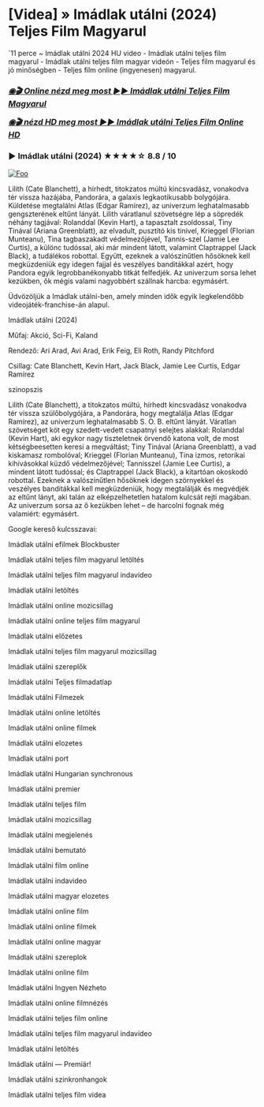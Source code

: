 <h1 tabindex="-1" class="heading-element" dir="auto">[Videa] » Imádlak utálni (2024) Teljes Film Magyarul</h1>

`11 perce ~ Imádlak utálni 2024 HU video - Imádlak utálni teljes film magyarul - Imádlak utálni teljes film magyar videón - Teljes film magyarul és jó minőségben - Teljes film online (ingyenesen) magyarul.

<b><i><h3> <a href="http://dmov.fun/hu/movie/1072790/anyone-but-you-githuu" rel="nofollow">◉🎬 Online nézd meg most ►► Imádlak utálni Teljes Film Magyarul</a></b></i></h>

<b><i><h> <a href="http://dmov.fun/hu/movie/1072790/anyone-but-you-githuu" rel="nofollow">◉🎬 nézd HD meg most ►► Imádlak utálni Teljes Film Online HD</a></b></i></h3>

### ▶️ Imádlak utálni (2024) ★★★★☆ 8.8 / 10

<a href="http://dmov.fun/hu/movie/1072790/anyone-but-you-githuu" rel="nofollow"><img src="https://camo.githubusercontent.com/917e6ed5c302499242165dcc02bdbce85c075fd21b35918eb9c0b771855261b8/68747470733a2f2f7374617469632e7769787374617469632e636f6d2f6d656469612f6232343966395f61646163386637306662336634356238383639313639366337376465313866337e6d76322e676966" alt="Foo" style="max-width: 100%;"></a>

Lilith (Cate Blanchett), a hírhedt, titokzatos múltú kincsvadász, vonakodva tér vissza hazájába, Pandorára, a galaxis legkaotikusabb bolygójára. Küldetése megtalálni Atlas (Edgar Ramírez), az univerzum leghatalmasabb gengszterének eltűnt lányát. Lilith váratlanul szövetségre lép a söpredék néhány tagjával: Rolanddal (Kevin Hart), a tapasztalt zsoldossal, Tiny Tinával (Ariana Greenblatt), az elvadult, pusztító kis tinivel, Krieggel (Florian Munteanu), Tina tagbaszakadt védelmezőjével, Tannis-szel (Jamie Lee Curtis), a különc tudóssal, aki már mindent látott, valamint Claptrappel (Jack Black), a tudálékos robottal. Együtt, ezeknek a valószínűtlen hősöknek kell megküzdeniük egy idegen fajjal és veszélyes banditákkal azért, hogy Pandora egyik legrobbanékonyabb titkát felfedjék. Az univerzum sorsa lehet kezükben, ők mégis valami nagyobbért szállnak harcba: egymásért.

Üdvözöljük a Imádlak utálni-ben, amely minden idők egyik legkelendőbb videojáték-franchise-án alapul.

Imádlak utálni (2024)

Műfaj: Akció, Sci-Fi, Kaland

Rendező: Ari Arad, Avi Arad, Erik Feig, Eli Roth, Randy Pitchford

Csillag: Cate Blanchett, Kevin Hart, Jack Black, Jamie Lee Curtis, Edgar Ramírez

szinopszis

Lilith (Cate Blanchett), a titokzatos múltú, hírhedt kincsvadász vonakodva tér vissza szülőbolygójára, a Pandorára, hogy megtalálja Atlas (Edgar Ramírez), az univerzum leghatalmasabb S. O. B. eltűnt lányát. Váratlan szövetséget köt egy szedett-vedett csapatnyi selejtes alakkal: Rolanddal (Kevin Hart), aki egykor nagy tiszteletnek örvendő katona volt, de most kétségbeesetten keresi a megváltást; Tiny Tinával (Ariana Greenblatt), a vad kiskamasz rombolóval; Krieggel (Florian Munteanu), Tina izmos, retorikai kihívásokkal küzdő védelmezőjével; Tannisszel (Jamie Lee Curtis), a mindent látott tudóssal; és Claptrappel (Jack Black), a kitartóan okoskodó robottal. Ezeknek a valószínűtlen hősöknek idegen szörnyekkel és veszélyes banditákkal kell megküzdeniük, hogy megtalálják és megvédjék az eltűnt lányt, aki talán az elképzelhetetlen hatalom kulcsát rejti magában. Az univerzum sorsa az ő kezükben lehet – de harcolni fognak még valamiért: egymásért.

Google kereső kulcsszavai:

Imádlak utálni efilmek Blockbuster

Imádlak utálni teljes film magyarul letöltés

Imádlak utálni teljes film magyarul indavideo

Imádlak utálni letöltés

Imádlak utálni online mozicsillag

Imádlak utálni online teljes film magyarul

Imádlak utálni előzetes

Imádlak utálni teljes film magyarul mozicsillag

Imádlak utálni szereplők

Imádlak utálni Teljes filmadatlap

Imádlak utálni Filmezek

Imádlak utálni online letöltés

Imádlak utálni online filmek

Imádlak utálni elozetes

Imádlak utálni port

Imádlak utálni Hungarian synchronous

Imádlak utálni premier

Imádlak utálni teljes film

Imádlak utálni mozicsillag

Imádlak utálni megjelenés

Imádlak utálni bemutató

Imádlak utálni film online

Imádlak utálni indavideo

Imádlak utálni magyar elozetes

Imádlak utálni online film

Imádlak utálni online filmek

Imádlak utálni online magyar

Imádlak utálni szereplok

Imádlak utálni online film

Imádlak utálni Ingyen Nézheto

Imádlak utálni online filmnézés

Imádlak utálni teljes film online

Imádlak utálni teljes film magyarul indavideo

Imádlak utálni letöltés

Imádlak utálni — Premiär!

Imádlak utálni szinkronhangok

Imádlak utálni teljes film videa
